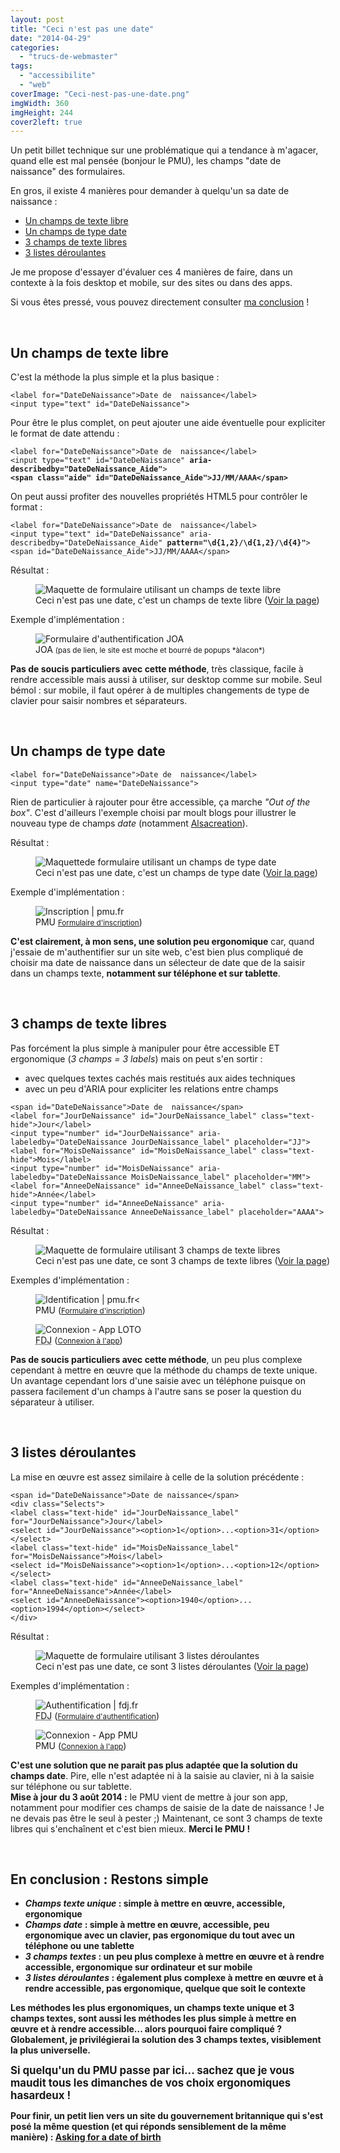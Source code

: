 ```yaml
---
layout: post
title: "Ceci n'est pas une date"
date: "2014-04-29"
categories: 
  - "trucs-de-webmaster"
tags:
  - "accessibilite"
  - "web"
coverImage: "Ceci-nest-pas-une-date.png"
imgWidth: 360
imgHeight: 244
cover2left: true
---
```


Un petit billet technique sur une problématique qui a tendance à m'agacer, quand elle est mal pensée (bonjour le <abbr>PMU</abbr>), les champs "date de naissance" des formulaires.

En gros, il existe 4&nbsp;manières pour demander à quelqu'un sa date de naissance&nbsp;:
<ul>
	<li><a href="#I1">Un champs de texte libre</a></li>
	<li><a href="#I2">Un champs de type date</a></li>
	<li><a href="#I3">3 champs de texte libres</a></li>
	<li><a href="#I4">3 listes déroulantes</a></li>
</ul>
Je me propose d'essayer d'évaluer ces 4&nbsp;manières de faire, dans un contexte à la fois <span lang="en">desktop</span> et mobile, sur des sites ou dans des apps.

Si vous êtes pressé, vous pouvez directement consulter <a href="#I5">ma conclusion</a>&nbsp;!

&nbsp;

<h2 id="I1">Un champs de texte libre</h2>

C'est la méthode la plus simple et la plus basique&nbsp;:
<pre><code>&lt;<span class="tagName">label</span> <span class="attribute">for</span>=<span class="property">"DateDeNaissance"</span>&gt;Date de  naissance&lt;/<span class="tagName">label</span>&gt;
&lt;<span class="tagName">input</span> <span class="attribute">type</span>=<span class="property">"text"</span> <span class="attribute">id</span>=<span class="property">"DateDeNaissance"</span>&gt;</code></pre>

Pour être le plus complet, on peut ajouter une aide éventuelle pour expliciter le format de date attendu&nbsp;:
<pre><code>&lt;<span class="tagName">label</span> <span class="attribute">for</span>=<span class="property">"DateDeNaissance"</span>&gt;Date de  naissance&lt;/<span class="tagName">label</span>&gt;
&lt;<span class="tagName">input</span> <span class="attribute">type</span>=<span class="property">"text"</span> <span class="attribute">id</span>=<span class="property">"DateDeNaissance"</span> <strong><span class="attribute">aria-describedby</span>=<span class="property">"DateDeNaissance_Aide"</span></strong>&gt;
<strong>&lt;<span class="tagName">span</span> <span class="attribute">class</span>=<span class="property">"aide"</span> <span class="attribute">id</span>=<span class="property">"DateDeNaissance_Aide"</span>&gt;JJ/MM/AAAA&lt;/<span class="tagName">span</span>&gt;</strong></code></pre>

On peut aussi profiter des nouvelles propriétés <abbr>HTML5</abbr> pour contrôler le format&nbsp;:
<pre><code>&lt;<span class="tagName">label</span> <span class="attribute">for</span>=<span class="property">"DateDeNaissance"</span>&gt;Date de  naissance&lt;/<span class="tagName">label</span>&gt;
&lt;<span class="tagName">input</span> <span class="attribute">type</span>=<span class="property">"text"</span> <span class="attribute">id</span>=<span class="property">"DateDeNaissance"</span> <span class="attribute">aria-describedby</span>=<span class="property">"DateDeNaissance_Aide"</span> <strong><span class="attribute">pattern</span>=<span class="property">"\d{1,2}/\d{1,2}/\d{4}"</span></strong>&gt;
&lt;<span class="tagName">span</span> <span class="attribute">id</span>=<span class="property">"DateDeNaissance_Aide"</span>&gt;JJ/MM/AAAA&lt;/<span class="tagName">span</span>&gt;</code></pre>

Résultat&nbsp;:
<figure style="width:750px">
	<img src="/images/2014/04/1_champs-texte.png" alt="Maquette de formulaire utilisant un champs de texte libre" />
	<figcaption>Ceci n'est pas une date, c'est un champs de texte libre (<a href="/ceci-nest-pas-une-date/" target="_blank" title="Voir la page (nouvelle fenêtre)">Voir la page</a>)</figcaption>
</figure>

Exemple d'implémentation&nbsp;:
<figure style="width:583px">
	<img alt="Formulaire d'authentification JOA" src="/images/2014/04/JOA.png" />
	<figcaption>JOA <small>(pas de lien, le site est moche et bourré de popups *àlacon*)</small></figcaption>
</figure>

<div class="encart"><strong>Pas de soucis particuliers avec cette méthode</strong>, très classique, facile à rendre accessible mais aussi à utiliser, sur <span lang="en">desktop</span> comme sur mobile. Seul bémol&nbsp;: sur mobile, il faut opérer à de multiples changements de type de clavier pour saisir nombres et séparateurs.</div>

&nbsp;

<h2 id="I2">Un champs de type date</h2>

<pre><code>&lt;<span class="tagName">label</span> <span class="attribute">for</span>=<span class="property">"DateDeNaissance"</span>&gt;Date de  naissance&lt;/<span class="tagName">label</span>&gt;
&lt;<span class="tagName">input <span class="attribute">type</span>=<span class="property">"date"</span> <span class="atribute">name</span>=<span class="property">"DateDeNaissance"</span>&gt;</span></code></pre>

Rien de particulier à rajouter pour être accessible, ça marche <em lang="en">"Out of the box"</em>. C'est d'ailleurs l'exemple choisi par moult blogs pour illustrer le nouveau type de champs <em>date</em> (notamment <a href="http://www.alsacreations.com/tuto/lire/1407-formulaire-html5-type-date-time-local.html">Alsacreation</a>).

Résultat&nbsp;:
<figure style="width:750px">
	<img src="/images/2014/04/2_champs-date.png" alt="Maquettede formulaire utilisant un champs de type date" >
	<figcaption>Ceci n'est pas une date, c'est un champs de type date (<a href="/ceci-nest-pas-une-date-2/" target="_blank" title="Voir la page (nouvelle fenêtre)">Voir la page</a>)</figcaption>
</figure>

Exemple d'implémentation&nbsp;:
<figure style="width:750px">
	<img src="/images/2014/04/pmu-inscription.png" alt="Inscription | pmu.fr" />
	<figcaption>PMU <small><a href="https://www.pmu.fr/ouverture/2010?clientApi=1&redirectionUrl=https%3A%2F%2Fwww.turf.pmu.fr" target="_blank" title="Formulaire d'inscription (nouvelle fenêtre)">Formulaire d'inscription</a></small>)</figcaption>
</figure>

<div class="encart"><strong>C'est clairement, à mon sens, une solution peu ergonomique</strong> car, quand j'essaie de m'authentifier sur un site web, c'est bien plus compliqué de choisir ma date de naissance dans un sélecteur de date que de la saisir dans un champs texte, <strong>notamment sur téléphone et sur tablette</strong>.</div>

&nbsp;

<h2 id="I3">3 champs de texte libres</h2>

Pas forcément la plus simple à manipuler pour être accessible ET ergonomique (<em>3&nbsp;champs = 3&nbsp;labels</em>) mais on peut s'en sortir&nbsp;:
<ul>
  <li>avec quelques textes cachés mais restitués aux aides techniques</li>
  <li>avec un peu d'<abbr>ARIA</abbr> pour expliciter les relations entre champs</li>
</ul>

<pre><code>&lt;<span class="tagName">span</span> <span class="attribute">id</span>=<span class="property">"DateDeNaissance"</span>&gt;Date de  naissance&lt;/<span class="tagName">span</span>&gt;
&lt;<span class="tagName">label</span> <span class="attribute">for</span>=<span class="property">"JourDeNaissance"</span> <span class="attribute">id</span>=<span class="property">"JourDeNaissance_label"</span> <span class="attribute">class</span>=<span class="property">"text-hide"</span>&gt;Jour&lt;/<span class="tagName">label</span>&gt;
&lt;<span class="tagName">input</span> <span class="attribute">type</span>=<span class="property">"number"</span> <span class="attribute">id</span>=<span class="property">"JourDeNaissance"</span> <span class="attribute">aria-labeledby</span>=<span class="property">"DateDeNaissance JourDeNaissance_label"</span> <span class="attribute">placeholder</span>=<span class="property">"JJ"</span>&gt;
&lt;<span class="tagName">label</span> <span class="attribute">for</span>=<span class="property">"MoisDeNaissance"</span> <span class="attribute">id</span>=<span class="property">"MoisDeNaissance_label" <span class="attribute">class</span>="text-hide"&gt;Mois&lt;/<span class="tagName">label</span>&gt;
&lt;<span class="tagName">input</span> <span class="attribute">type</span>="number" <span class="attribute">id</span>="MoisDeNaissance"</span> <span class="attribute">aria-labeledby</span>=<span class="property">"DateDeNaissance MoisDeNaissance_label"</span> <span class="attribute">placeholder</span>=<span class="property">"MM"</span>&gt;
&lt;<span class="tagName">label</span> <span class="attribute">for</span>=<span class="property">"AnneeDeNaissance"</span> <span class="attribute">id</span>=<span class="property">"AnneeDeNaissance_label"</span> <span class="attribute">class</span>=<span class="property">"text-hide"</span>&gt;Année&lt;/<span class="tagName">label</span>&gt;
&lt;<span class="tagName">input</span> <span class="attribute">type</span>=<span class="property">"number"</span> <span class="attribute">id</span>=<span class="property">"AnneeDeNaissance"</span> <span class="attribute">aria-labeledby</span>=<span class="property">"DateDeNaissance AnneeDeNaissance_label"</span> <span class="attribute">placeholder</span>=<span class="property">"AAAA"</span>&gt;</code></pre>

Résultat&nbsp;:
<figure style="width:750px">
	<img src="/images/2014/04/3_3-champs-texte.png" alt="Maquette de formulaire utilisant 3 champs de texte libres" /></a>
	<figcaption>Ceci n'est pas une date, ce sont 3 champs de texte libres (<a href="/ceci-nest-pas-une-date-3/" target="_blank" title="Voir la page (nouvelle fenêtre)">Voir la page</a>)</figcaption>
</figure>

Exemples d'implémentation&nbsp;:
<figure style="width:360px">
	<img src="/images/2014/04/PMU-Identification.png" alt="Identification | pmu.fr" /><
	<figcaption>PMU (<small><a href="https://www.pmu.fr/ouverture/2010?clientApi=1&redirectionUrl=https%3A%2F%2Fwww.turf.pmu.fr" target="_blank" title="Formulaire d'inscription (nouvelle fenêtre)">Formulaire d'inscription</a></small>)</figcaption>
</figure>
<figure style="width:368px">
	<img src="/images/2014/04/Connexion-App-LOTO.png" alt="Connexion - App LOTO" />
	<figcaption><abbr title="Française Des Jeux">FDJ</abbr> (<small><a href="http://itunes.apple.com/fr/app/loto/id439643474?mt=8" target="_blank" title="App LOTO (nouvelle fenêtre)">Connexion à l'app</a></small>)</figcaption>
</figure>

<div class="encart"><strong>Pas de soucis particuliers avec cette méthode</strong>, un peu plus complexe cependant à mettre en &oelig;uvre que la méthode du champs de texte unique. Un avantage cependant lors d'une saisie avec un téléphone puisque on passera facilement d'un champs à l'autre sans se poser la question du séparateur à utiliser.</div>

&nbsp;

<h2 id="I4">3 listes déroulantes</h2>

La mise en &oelig;uvre est assez similaire à celle de la solution précédente&nbsp;:
<pre><code>&lt;<span class="tagName">span</span> <span class="attribute">id</span>=<span class="property">"DateDeNaissance"</span>&gt;Date de naissance&lt;/span&gt;
&lt;<span class="tagName">div</span> <span class="attribute">class</span>=<span class="property">"Selects"</span>&gt;
&lt;<span class="tagName">label</span> <span class="attribute">class</span>=<span class="property">"text-hide"</span> <span class="attribute">id</span>=<span class="property">"JourDeNaissance_label"</span> <span class="attribute">for</span>=<span class="property">"JourDeNaissance"</span>&gt;Jour&lt;/<span class="tagName">label</span>&gt;
&lt;<span class="tagName">select</span> <span class="attribute">id</span>=<span class="property">"JourDeNaissance"</span>&gt;&lt;<span class="tagName">option</span>&gt;1&lt;/<span class="tagName">option</span>&gt;...&lt;<span class="tagName">option</span>&gt;31&lt;/<span class="tagName">option</span>&gt;&lt;/<span class="tagName">select</span>&gt;
&lt;<span class="tagName">label</span> <span class="attribute">class</span>=<span class="property">"text-hide"</span> <span class="attribute">id</span>=<span class="property">"MoisDeNaissance_label"</span> <span class="attribute">for</span>=<span class="property">"MoisDeNaissance"</span>&gt;Mois&lt;/<span class="tagName">label</span>&gt;
&lt;<span class="tagName">select</span> <span class="attribute">id</span>=<span class="property">"MoisDeNaissance"</span>&gt;&lt;<span class="tagName">option</span>&gt;1&lt;/<span class="tagName">option</span>&gt;...&lt;<span class="tagName">option</span>&gt;12&lt;/<span class="tagName">option</span>&gt;&lt;/<span class="tagName">select</span>&gt;
&lt;<span class="tagName">label</span> <span class="attribute">class</span>=<span class="property">"text-hide"</span> <span class="attribute">id</span>=<span class="property">"AnneeDeNaissance_label"</span> <span class="attribute">for</span>=<span class="property">"AnneeDeNaissance"</span>&gt;Année&lt;/<span class="tagName">label</span>&gt;
&lt;<span class="tagName">select</span> <span class="attribute">id</span>=<span class="property">"AnneeDeNaissance"</span>&gt;&lt;<span class="tagName">option</span>&gt;1940&lt;/<span class="tagName">option</span>&gt;...&lt;<span class="tagName">option</span>&gt;1994&lt;/<span class="tagName">option</span>&gt;&lt;/<span class="tagName">select</span>&gt;
&lt;/<span class="tagName">div</span>&gt;</code></pre>

Résultat&nbsp;:
<figure style="width:750px">
	<img src="/images/2014/04/4_3-listes.png" alt="Maquette de formulaire utilisant 3 listes déroulantes" />
	<figcaption>Ceci n'est pas une date, ce sont 3 listes déroulantes (<a href="/ceci-nest-pas-une-date-4/" target="_blank" title="Voir la page (nouvelle fenêtre)">Voir la page</a>)</figcaption>
</figure>

Exemples d'implémentation&nbsp;:
<figure style="width:750px">
	<img src="/images/2014/04/FDJ-Authentification.png" alt="Authentification | fdj.fr" />
	<figcaption><abbr title="Française Des Jeux">FDJ</abbr> (<small><a href="https://www.fdj.fr/oad/sessions.do?mth=displayLoginForm&service=FDJ_WEB&redirect=https%3A%2F%2Fwww.fdj.fr%2Fpage%2Fmobile%2Ftitre%2Fmobile%23" target="_blank" title="Formulaire d'authentification (nouvelle fenêtre)">Formulaire d'authentification</a></small>)</figcaption>
</figure>
<figure style="width:368px">
	<img src="/images/2014/04/Connexion-App-PMU.png" alt="Connexion - App PMU" />
	<figcaption><abbr>PMU</abbr> (<small><a href="http://www.pmumobile.fr/index.html" target="_blank" title="App PMU (nouvelle fenêtre)">Connexion à l'app</a></small>)</figcaption>
</figure>

<div class="encart"><strong>C'est une solution que ne parait pas plus adaptée que la solution du champs date</strong>. Pire, elle n'est adaptée ni à la saisie au clavier, ni à la saisie sur téléphone ou sur tablette.</div>

<div class="encart"><strong>Mise à jour du 3 août 2014&nbsp;:</strong> le <abbr>PMU</abbr> vient de mettre à jour son app, notamment pour modifier ces champs de saisie de la date de naissance&nbsp;! Je ne devais pas être le seul à pester ;) Maintenant, ce sont 3 champs de texte libres qui s'enchaînent et c'est bien mieux. <strong>Merci le <abbr>PMU</abbr>&nbsp;!</div>

&nbsp;

<h2 id="I5">En conclusion&nbsp;: <strong>Restons simple</strong></h2>
<ul>
<li><em>Champs texte unique</em>&nbsp;: simple à mettre en &oelig;uvre, accessible, ergonomique</li>
<li><em>Champs date</em>&nbsp;: simple à mettre en &oelig;uvre, accessible, peu ergonomique avec un clavier, pas ergonomique du tout avec un téléphone ou une tablette</li>
<li><em>3 champs textes</em>&nbsp;: un peu plus complexe à mettre en &oelig;uvre et à rendre accessible, ergonomique sur ordinateur et sur mobile</li>
<li><em>3 listes déroulantes</em>&nbsp;: également plus complexe à mettre en &oelig;uvre et à rendre accessible, pas ergonomique, quelque que soit le contexte</li>
</ul>

<div class="encart">Les méthodes les plus ergonomiques, <strong>un champs texte unique</strong> et <strong>3 champs textes</strong>, sont aussi les méthodes les plus simple à mettre en &oelig;uvre et à rendre accessible... <strong>alors pourquoi faire compliqué&nbsp;? Globalement, je privilégierai la solution des 3 champs textes, visiblement la plus universelle.</strong></div>

<big>Si quelqu'un du <abbr>PMU</abbr> passe par ici... sachez que je vous maudit tous les dimanches de vos choix ergonomiques hasardeux&nbsp;!</big>

Pour finir, un petit lien vers un site du gouvernement britannique qui s'est posé la même question (et qui réponds sensiblement de la même manière)&nbsp;: <a href="https://designnotes.blog.gov.uk/2013/12/05/asking-for-a-date-of-birth/" hreflang="en" lang="en" target="_blank" title="Asking for a date of birth (nouvelle fenêtre)">Asking for a date of birth</a>
